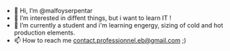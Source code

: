 - 👋 Hi, I’m @malfoyserpentar
- 👀 I’m interested in diffent things, but i want to learn IT !
- 🌱 I’m currently a student and i'm learning engergy, sizing of cold and hot production elements.
- 📫 How to reach me contact.professionnel.eb@gmail.com ;) 

<!---
malfoyserpentar/malfoyserpentar is a ✨ special ✨ repository because its `README.md` (this file) appears on your GitHub profile.
You can click the Preview link to take a look at your changes.
--->
